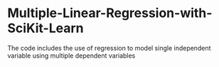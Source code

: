 # Multiple-Linear-Regression-with-SciKit-Learn
The code includes the use of regression to model single independent variable using multiple dependent variables
